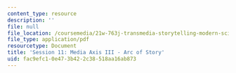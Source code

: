 ```yaml
---
content_type: resource
description: ''
file: null
file_location: /coursemedia/21w-763j-transmedia-storytelling-modern-science-fiction-spring-2014/fac9efc10e473b422c38518aa16ab873_MIT21W_763JS14_Session_11.pdf
file_type: application/pdf
resourcetype: Document
title: 'Session 11: Media Axis III - Arc of Story'
uid: fac9efc1-0e47-3b42-2c38-518aa16ab873
---
```

